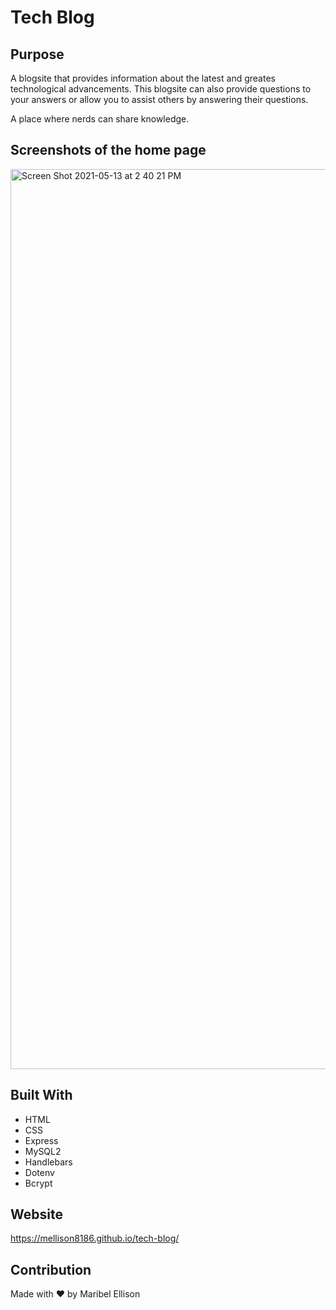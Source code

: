 # Tech Blog

## Purpose
A blogsite that provides information about the latest and greates technological advancements. This blogsite can also provide questions to your answers or allow you to assist others by answering their questions.

A place where nerds can share knowledge.

## Screenshots of the home page
<img width="1440" alt="Screen Shot 2021-05-13 at 2 40 21 PM" src="https://user-images.githubusercontent.com/77599753/118191300-3ad1f900-b3f9-11eb-89bd-cd680e7bbb82.png">

## Built With
* HTML
* CSS
* Express
* MySQL2
* Handlebars
* Dotenv
* Bcrypt

## Website
https://mellison8186.github.io/tech-blog/

## Contribution
Made with ❤️ by Maribel Ellison